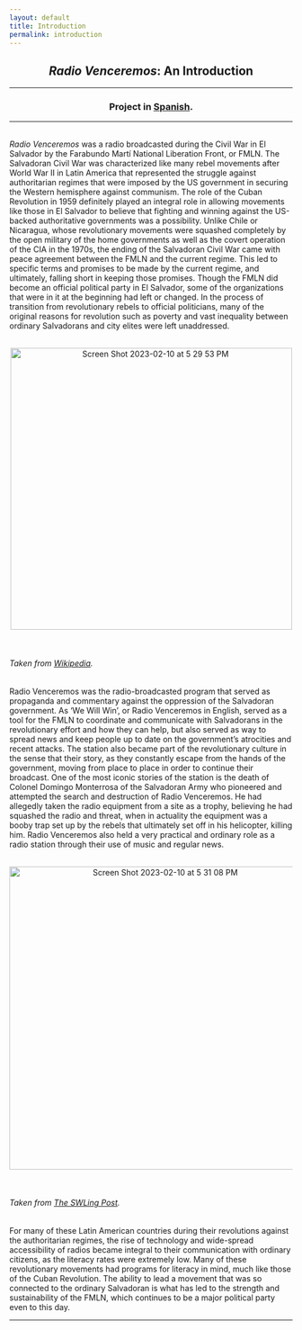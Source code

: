 ```yaml
---
layout: default
title: Introduction
permalink: introduction
---
```

<!-- Add an essay or interpretive material below this line,
using HTML or markdown.  Do not modify this file above this line -->
<h2><center><i>Radio Venceremos</i>: An Introduction</center></h2>
<hr>
<h3><center>Project in <a href="https://lgsump.github.io/radio-venceremos-espanol/introducci-n">Spanish</a>.</center></h3>
<hr>
<br>
<i>Radio Venceremos</i> was a radio broadcasted during the Civil War in El Salvador by the Farabundo Martí National Liberation Front, or FMLN. The Salvadoran Civil War was characterized like many rebel movements after World War II in Latin America that represented the struggle against authoritarian regimes that were imposed by the US government in securing the Western hemisphere against communism. The role of the Cuban Revolution in 1959 definitely played an integral role in allowing movements like those in El Salvador to believe that fighting and winning against the US-backed authoritative governments was a possibility. Unlike Chile or Nicaragua, whose revolutionary movements were squashed completely by the open military of the home governments as well as the covert operation of the CIA in the 1970s, the ending of the Salvadoran Civil War came with peace agreement between the FMLN and the current regime. This led to specific terms and promises to be made by the current regime, and ultimately, falling short in keeping those promises. Though the FMLN did become an official political party in El Salvador, some of the organizations that were in it at the beginning had left or changed. In the process of transition from revolutionary rebels to official politicians, many of the original reasons for revolution such as poverty and vast inequality between ordinary Salvadorans and city elites were left unaddressed.
<br>
<br>
<p style="text-align:center;"><img width="501" alt="Screen Shot 2023-02-10 at 5 29 53 PM" src="https://user-images.githubusercontent.com/122332459/218221500-c9e85ead-dfb9-42c6-a710-eb775249ab6e.png"></p>
<br>
<h6>Taken from <a href="https://commons.wikimedia.org/wiki/File:Flag_of_FMLN.jpg">Wikipedia</a>.</h6>
Radio Venceremos was the radio-broadcasted program that served as propaganda and commentary against the oppression of the Salvadoran government. As ‘We Will Win’, or Radio Venceremos in English, served as a tool for the FMLN to coordinate and communicate with Salvadorans in the revolutionary effort and how they can help, but also served as way to spread news and keep people up to date on the government’s atrocities and recent attacks. The station also became part of the revolutionary culture in the sense that their story, as they constantly escape from the hands of the government, moving from place to place in order to continue their broadcast. One of the most iconic stories of the station is the death of Colonel Domingo Monterrosa of the Salvadoran Army who pioneered and attempted the search and destruction of Radio Venceremos. He had allegedly taken the radio equipment from a site as a trophy, believing he had squashed the radio and threat, when in actuality the equipment was a booby trap set up by the rebels that ultimately set off in his helicopter, killing him. Radio Venceremos also held a very practical and ordinary role as a radio station through their use of music and regular news. 
<br>
<br>
<p style="text-align:center;"><img width="539" alt="Screen Shot 2023-02-10 at 5 31 08 PM" src="https://user-images.githubusercontent.com/122332459/218221634-2da09cae-eada-4591-a788-b44951cc871f.png"></p>
<br>
<h6>Taken from <a href="https://swling.com/blog/2019/06/radio-venceremos-a-salvadoran-civil-war-underground-station/">The SWLing Post</a>.</h6>
For many of these Latin American countries during their revolutions against the authoritarian regimes, the rise of technology and wide-spread accessibility of radios became integral to their communication with ordinary citizens, as the literacy rates were extremely low. Many of these revolutionary movements had programs for literacy in mind, much like those of the Cuban Revolution. The ability to lead a movement that was so connected to the ordinary Salvadoran is what has led to the strength and sustainability of the FMLN, which continues to be a major political party even to this day.
<br>
<hr>
